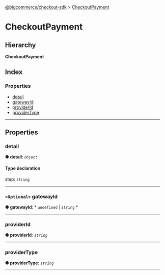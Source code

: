 [@bigcommerce/checkout-sdk](../README.md) > [CheckoutPayment](../interfaces/checkoutpayment.md)

# CheckoutPayment

## Hierarchy

**CheckoutPayment**

## Index

### Properties

* [detail](checkoutpayment.md#detail)
* [gatewayId](checkoutpayment.md#gatewayid)
* [providerId](checkoutpayment.md#providerid)
* [providerType](checkoutpayment.md#providertype)

---

## Properties

<a id="detail"></a>

###  detail

**● detail**: *`object`*

#### Type declaration

 step: `string`

___
<a id="gatewayid"></a>

### `<Optional>` gatewayId

**● gatewayId**: * `undefined` &#124; `string`
*

___
<a id="providerid"></a>

###  providerId

**● providerId**: *`string`*

___
<a id="providertype"></a>

###  providerType

**● providerType**: *`string`*

___

